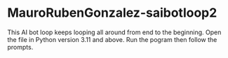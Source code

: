 # MauroRubenGonzalez-saibotloop2
This AI bot loop keeps looping all around from end to the beginning. 
Open the file in Python version 3.11 and above. Run the pogram then follow the prompts.
